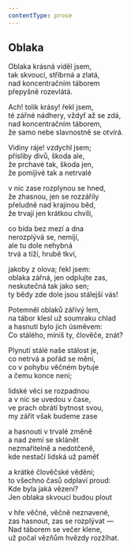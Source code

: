```yaml
---
contentType: prose
---
```


## Oblaka

Oblaka krásná viděl jsem,  
tak skvoucí, stříbrná a zlatá,  
nad koncentračním táborem  
přepyšně rozevlátá.

Ach! tolik krásy! řekl jsem,  
té zářné nádhery, vždyť až se zdá,  
nad koncentračním táborem,  
že samo nebe slavnostně se otvírá.

Vidiny ráje! vzdychl jsem;  
přísliby divů, škoda ale,  
že prchavé tak, škoda jen,  
že pomíjivé tak a netrvalé

v nic zase rozplynou se hned,  
že zhasnou, jen se rozzářily  
přeludně nad krajinou běd,  
že trvají jen krátkou chvíli,

co bída bez mezí a dna  
nerozplývá se, nemíjí,  
ale tu dole nehybná  
trvá a tíží, hrubě tkví,

jakoby z olova; řekl jsem:  
oblaka zářná, jen odplujte zas,  
neskutečná tak jako sen;  
ty bědy zde dole jsou stálejší vás!

Potemněl oblaků zářivý lem,  
na tábor klesl už soumraku chlad  
a hasnutí bylo jich úsměvem:  
Co stálého, míníš ty, člověče, znát?

Plynutí stálé naše stálost je,  
co netrvá a pořád se mění,  
co v pohybu věčném bytuje  
a čemu konce není;

lidské věci se rozpadnou  
a v nic se uvedou v čase,  
ve prach obrátí bytnost svou,  
my zářit však budeme zase

a hasnouti v trvalé změně  
a nad zemí se sklánět  
nezmařitelně a nedotčeně,  
kde nestačí lidská už paměť

a krátké člověčské vědění;  
to všechno časů odplaví proud:  
Kde byla jaká vězení?  
Jen oblaka skvoucí budou plout

v hře věčné, věčně neznavené,  
zas hasnout, zas se rozplývat —  
Nad táborem se večer klene,  
už počal vězňům hvězdy rozžíhat.
